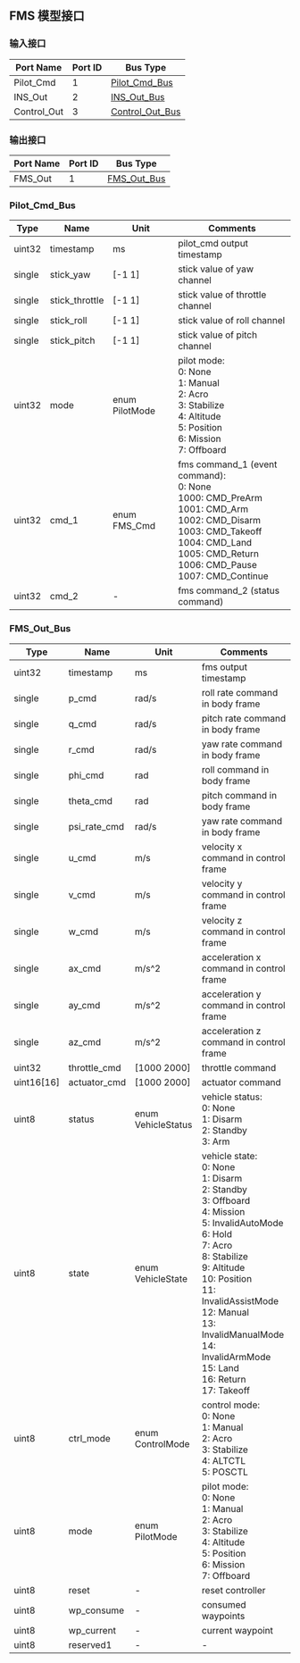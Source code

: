 ## FMS 模型接口

### 输入接口

| Port Name   | Port ID | Bus Type        |
| ----------- | ------- | --------------- |
| Pilot_Cmd   | 1       | [Pilot_Cmd_Bus](#Pilot_Cmd_Bus)   |
| INS_Out     | 2       | [INS_Out_Bus](content_ch/mbd/interface/ins_interface.md#INS_Out_Bus)     |
| Control_Out | 3       | [Control_Out_Bus](content_ch/mbd/interface/controller_interface.md#Control_Out_Bus) |

### 输出接口

| Port Name | Port ID | Bus Type    |
| --------- | ------- | ----------- |
| FMS_Out   | 1       | [FMS_Out_Bus](#FMS_Out_Bus) |

### Pilot_Cmd_Bus

Type   | Name             | Unit        | Comments
-----  | --------------   | ----------  | ----------------
uint32 | timestamp        | ms          | pilot_cmd output timestamp
single | stick_yaw        | [-1 1]      | stick value of yaw channel
single | stick_throttle   | [-1 1]      | stick value of throttle channel
single | stick_roll       | [-1 1]      | stick value of roll channel
single | stick_pitch      | [-1 1]      | stick value of pitch channel
uint32 | mode             | enum PilotMode | pilot mode:<br>0: None<br>1: Manual<br>2: Acro<br>3: Stabilize<br>4: Altitude<br>5: Position<br>6: Mission<br>7: Offboard
uint32 | cmd_1            | enum FMS_Cmd | fms command_1 (event command):<br>0: None<br>1000: CMD_PreArm<br>1001: CMD_Arm<br>1002: CMD_Disarm<br>1003: CMD_Takeoff<br>1004: CMD_Land<br>1005: CMD_Return<br>1006: CMD_Pause<br>1007: CMD_Continue
uint32 | cmd_2            | -           | fms command_2 (status command)

### FMS_Out_Bus

Type   | Name             | Unit        | Comments
-----  | --------------   | ----------  | ----------------
uint32 | timestamp        | ms          | fms output timestamp
single | p_cmd            | rad/s       | roll rate command in body frame
single | q_cmd            | rad/s       | pitch rate command in body frame
single | r_cmd            | rad/s       | yaw rate command in body frame
single | phi_cmd          | rad         | roll command in body frame
single | theta_cmd        | rad         | pitch command in body frame
single | psi_rate_cmd     | rad/s       | yaw rate command in body frame
single | u_cmd            | m/s         | velocity x command in control frame
single | v_cmd            | m/s         | velocity y command in control frame
single | w_cmd            | m/s         | velocity z command in control frame
single | ax_cmd           | m/s^2       | acceleration x command in control frame
single | ay_cmd           | m/s^2       | acceleration y command in control frame
single | az_cmd           | m/s^2       | acceleration z command in control frame
uint32 | throttle_cmd     | [1000 2000] | throttle command
uint16[16] | actuator_cmd | [1000 2000] | actuator command
uint8 | status            | enum VehicleStatus | vehicle status:<br>0: None<br>1: Disarm<br>2: Standby<br>3: Arm 
uint8 | state             | enum VehicleState | vehicle state:<br>0: None<br>1: Disarm<br>2: Standby<br>3: Offboard<br>4: Mission<br>5: InvalidAutoMode<br>6: Hold<br>7: Acro<br>8: Stabilize<br>9: Altitude<br>10: Position<br>11: InvalidAssistMode<br>12: Manual<br>13: InvalidManualMode<br>14: InvalidArmMode<br>15: Land<br>16: Return<br>17: Takeoff
uint8 | ctrl_mode         | enum ControlMode | control mode:<br>0: None<br>1: Manual<br>2: Acro<br>3: Stabilize<br>4: ALTCTL<br>5: POSCTL
uint8  | mode             | enum PilotMode | pilot mode:<br>0: None<br>1: Manual<br>2: Acro<br>3: Stabilize<br>4: Altitude<br>5: Position<br>6: Mission<br>7: Offboard
uint8  | reset            | -           | reset controller
uint8  | wp_consume       | -           | consumed waypoints
uint8  | wp_current       | -           | current waypoint
uint8  | reserved1        | -           | -
